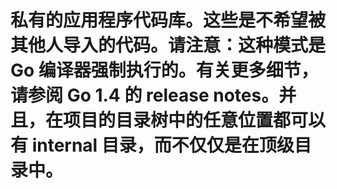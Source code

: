 # 私有的应用程序代码库。这些是不希望被其他人导入的代码。请注意：这种模式是 Go 编译器强制执行的。有关更多细节，请参阅 Go 1.4 的 release notes。并且，在项目的目录树中的任意位置都可以有 internal 目录，而不仅仅是在顶级目录中。